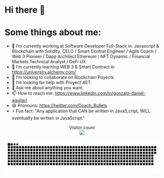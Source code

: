 # Hi there 👋 #

# Some things about me:

- 🔭 I’m currently working at Software Developer Full-Stack in: Javascript & Blockchain with Solidity, CELO / Smart Contrat Engineer / Agile Coach / Web 3 Pioneer / Dapp Architect Ethereum / NFT Dynamic / Financial Markets Technical Analyst / DeFi UX.
- 🌱 I’m currently learning WEB 3 & Smart Contract in https://university.alchemy.com/
- 👯 I’m looking to collaborate on Blockchain Poyects
- 🤔 I’m looking for help with Proyect AET.
- 💬 Ask me about anything you want.
- 📫 How to reach me: https://www.linkedin.com/in/gonzalo-daniel-aguilar/
- 😄 Pronouns: https://twitter.com/Coach_Bullets
- ⚡ Fun fact: "Any application that CAN be written in JavaS,cript, WILL eventually be written in JavaScript."
<p align="center"> 
  Visitor count<br>
  <img src="https://profile-counter.glitch.me/gonzalolater/count.svg" />
</p>
<a href=#><img src="contributions.svg"></a>

